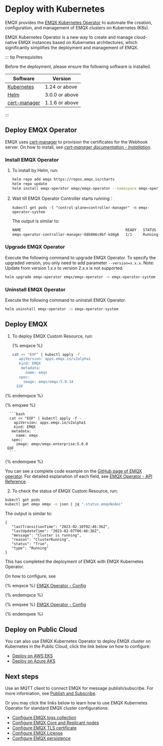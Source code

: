 # Deploy with Kubernetes

EMQX provides the [EMQX Kubernetes Operator](https://www.emqx.com/en/emqx-kubernetes-operator) to automate the creation, configuration, and management of EMQX clusters on Kubernetes (K8s).

EMQX Kubernetes Operator is a new way to create and manage cloud-native EMQX instances based on Kubernetes architectures, which significantly simplifies the deployment and management of EMQX.

::: tip Prerequisites

Before the deployment,  please ensure the following software is installed. 

| Software                                 | Version        |
| ---------------------------------------- | -------------- |
| [Kubernetes](https://kubernetes.io/)     | 1.24 or above  |
| [Helm](https://helm.sh/)                 | 3.0.0 or above |
| [cert-manager](https://cert-manager.io/) | 1.1.6 or above |

:::

## Deploy EMQX Operator

EMQX uses [cert-manager](https://github.com/jetstack/cert-manager) to provision the certificates for the Webhook server. On how to install, see [*cert-manager documentation - Installation*](https://cert-manager.io/docs/installation/). 

### Install EMQX Operator

1. To install by Helm, run: 

   ```bash
   helm repo add emqx https://repos.emqx.io/charts
   helm repo update
   helm install emqx-operator emqx/emqx-operator --namespace emqx-operator-system --create-namespace
   ```

2. Wait till EMQX Operator Controller starts running：

   ```
   kubectl get pods -l "control-plane=controller-manager" -n emqx-operator-system
   ```

   The output is similar to:

   ```bash
   NAME                                                READY   STATUS    RESTARTS   AGE
   emqx-operator-controller-manager-68b866c8bf-kd4g6   1/1     Running   0          15s
   ```

   

### Upgrade EMQX Operator

Execute the following command to upgrade EMQX Operator. To specify the upgraded version, you only need to add parameter `--version=x.x.x`. Note: Update from version 1.x.x to version 2.x.x is not supported.

```bash
helm upgrade emqx-operator emqx/emqx-operator -n emqx-operator-system
```



### Uninstall EMQX Operator 

Execute the following command to uninstall EMQX Operator.

```bash
helm uninstall emqx-operator -n emqx-operator-system
```



## Deploy EMQX

1. To deploy EMQX Custom Resource, run:

   {% emqxce %}
   
   	```bash
   	cat << "EOF" | kubectl apply -f -
  	   apiVersion: apps.emqx.io/v2alpha1
  	   kind: EMQX
 	    metadata:
 	      name: emqx
 	   spec:
 	     image: emqx/emqx:5.0.14
	  EOF
	  ```
  
  {% endemqxce %}
  
  {% emqxee %}
  
	  ```bash
	  cat << "EOF" | kubectl apply -f -
	    apiVersion: apps.emqx.io/v2alpha1
	    kind: EMQX
 	   metadata:
 	     name: emqx
 	   spec:
 	     image: emqx/emqx-enterprise:5.0.0
 	 EOF
	  ```
  
  {% endemqxee %}
  
  You can see a complete code example on the [GitHub page of EMQX operator](https://github.com/emqx/emqx-operator/blob/main/config/samples/emqx/v2alpha1/emqx-full.yaml). For detailed explanation of each field, see [EMQX Operator - API Reference](https://docs.emqx.com/en/emqx-operator/latest/reference/v2alpha1-reference.html).
  
  2. To check the status of EMQX Custom Resource, run:
  ```bash
  kubectl get pods
  kubectl get emqx emqx -o json | jq ".status.emqxNodes"
  ```


The output is similar to:

```
{
   "lastTransitionTime": "2023-02-10T02:46:36Z",
   "lastUpdateTime": "2023-02-07T06:46:36Z",
   "message": "Cluster is running",
   "reason": "ClusterRunning",
   "status": "True",
   "type": "Running"
}
```

This has completed the deployment of EMQX with EMQX Kubernetes Operator. 

On how to configure, see

{% emqxce %}
[EMQX Operator - Config](https://docs.emqx.com/en/emqx-operator/latest/config/v1beta3/EmqxBroker.html)

{% endemqxce %}

{% emqxee %}
[EMQX Operator - Config](https://docs.emqx.com/en/emqx-operator/latest/config/v1beta3/EmqxEnterprise.html)

{% endemqxee %}

## Deploy on Public Cloud

You can also use EMQX Kubernetes Operator to deploy EMQX cluster on Kubernetes in the Public Cloud, click the link below on how to configure:

- [Deploy on AWS EKS](https://docs.emqx.com/en/emqx-operator/latest/deployment/aws-eks-deployment.html)
- [Deploy on Azure AKS](https://docs.emqx.com/en/emqx-operator/latest/deployment/azure-deployment.html)

## Next steps

Use an MQTT client to connect EMQX for message publish/subscribe. For more information, see [Publish and Subscribe](../messaging/mqtt-publish-and-subscribe.md). 

Or you may click the links below to learn how to use EMQX Kubernetes Operator for standard EMQX cluster configurations:

- [Configure EMQX logs collection](https://docs.emqx.com/en/emqx-operator/latest/tasks/configure-emqx-logs-collection.html)
- [Configure EMQX Core and Replicant nodes](https://docs.emqx.com/en/emqx-operator/latest/tasks/configure-emqx-core-replicant.html)
- [Configure EMQX TLS certificate](https://docs.emqx.com/en/emqx-operator/latest/tasks/configure-emqx-tls.html)
- [Configure EMQX License](https://docs.emqx.com/en/emqx-operator/latest/tasks/configure-emqx-license.html)
- [Configure EMQX persistence](https://docs.emqx.com/en/emqx-operator/latest/tasks/configure-emqx-persistence.html)

